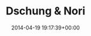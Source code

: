 ---
title:		"Dschung & Nori"
type:		"photos"
mediatype:		"upload"
location:		"Berlin, Germany"
date:		"2014-04-19 19:17:39+00:00"
album:		"people"
filename:		"dschung-nori.md"
series:		"unicorns"
cl_public_id:		"people/dschung-nori"
cl_version:		1497005420
format:		"tiff"
bytes:		6304396
width:		2560
height:		1440
colours:
- "#C8D26F"
- "#C2A086"
- "#B2C867"
- "#222927"
- "#826C4B"
- "#0A100A"
- "#D6C1AB"
- "#C3A981"
- "#0F1715"
- "#757B39"
- "#8F7158"
- "#6A7B38"
- "#39311D"
- "#C5BF72"
- "#2D3219"
- "#6A890A"
- "#888449"
- "#1B2528"
- "#32332B"
- "#A8BC11"
- "#020701"
exposure_mode:		"Auto"
program:		"Program AE"
aperture:		"4.5"
focal_length:		"116.0 mm"
iso:		"640"
shutter_speed:		"1/80"
metering:		"Multi-segment"
flash:		"Off, Did not fire"
white_balance:		"Custom"
colour_temp:		"5600"
has_crop:		"false"
orientation:		"Horizontal (normal)"
camera_model:		"NIKON D800"
lens_info:		"70-200mm f/2.8"
artist: "Matt Finucane"
x_resolution:		"300"
y_resolution:		"300"
---